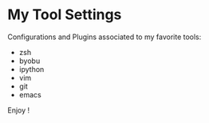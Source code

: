# My Tool Settings

Configurations and Plugins associated to my favorite tools:
* zsh
* byobu
* ipython
* vim
* git
* emacs

Enjoy !
